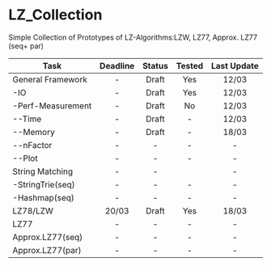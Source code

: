 # LZ_Collection

Simple Collection of Prototypes of LZ-Algorithms:LZW, LZ77, Approx. LZ77 (seq+ par)

|Task               |Deadline   |Status     |Tested     |Last Update|
|-------------------|:---------:|:---------:|:---------:|:---------:|
|General Framework  |-          |Draft      |Yes        |12/03      |
| -IO               |-          |Draft      |Yes        |12/03      |
| -Perf-Measurement |-          |Draft      |No         |12/03      |
|  --Time           |-          |Draft      |-          |12/03      |
|  --Memory         |-          |Draft      |-          |18/03      |
|  --nFactor        |-          |-          |-          |-          |
|  --Plot           |-          |-          |-          |-          |
|String Matching    |-          |-          |           |-          |
| -StringTrie(seq)  |-          |-          |-          |-          |
| -Hashmap(seq)     |-          |-          |-          |-          |
|LZ78/LZW           |20/03      |Draft      |Yes        |18/03      |
|LZ77               |-          |-          |-          |-          |
|Approx.LZ77(seq)   |-          |-          |-          |-          |
|Approx.LZ77(par)   |-          |-          |-          |-          |
